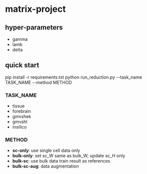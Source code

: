 # matrix-project

## hyper-parameters

+ gamma
+ lamb
+ delta

## quick start
pip install -r requirements.txt
python run_reduction.py --task_name TASK_NAME --method METHOD

### TASK_NAME
+ tissue
+ forebrain
+ gmvshek
+ gmvshl
+ insilico

### METHOD
+ **sc-only**: use single cell data only
+ **bulk-only**: set sc_W same as bulk_W; update sc_H only
+ **bulk-sc**: use bulk data train result as references
+ **bulk-sc-aug**: data augmentation
